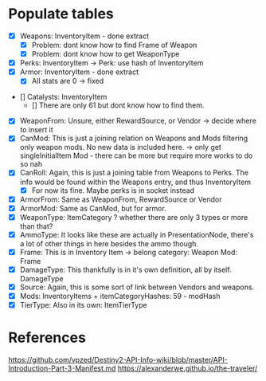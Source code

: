 # Populate tables

- [x] Weapons: InventoryItem - done extract
    - [x] Problem: dont know how to find Frame of Weapon
    - [x] Problem: dont know how to get WeaponType
- [x] Perks: InventoryItem -> Perk: use hash of InventoryItem
- [x] Armor: InventoryItem - done extract 
    - [x] All stats are 0 -> fixed
- [] Catalysts: InventoryItem 
    - [] There are only 61 but dont know how to find them.
- [x] WeaponFrom: Unsure, either RewardSource, or Vendor -> decide where to insert it
- [x] CanMod: This is just a joining relation on Weapons and Mods filtering only weapon mods. No new data is included here. -> only get singleInitialItem Mod - there can be more but require more works to do so nah
- [x] CanRoll: Again, this is just a joining table from Weapons to Perks. The info would be found within the Weapons entry, and thus InventoryItem 
    - [x] For now its fine. Maybe perks is in socket instead
- [x] ArmorFrom: Same as WeaponFrom, RewardSource or Vendor
- [x] ArmorMod: Same as CanMod, but for armor.
- [x] WeaponType: ItemCategory ? whether there are only 3 types or more than that?
- [x] AmmoType: It looks like these are actually in PresentationNode, there's a lot of other things in here besides the ammo though.
- [x] Frame: This is in Inventory Item -> belong category: Weapon Mod: Frame
- [x] DamageType: This thankfully is in it's own definition, all by itself. DamageType
- [x] Source: Again, this is some sort of link between Vendors and weapons.
- [x] Mods: InventoryItems + itemCategoryHashes: 59 - modHash
- [x] TierType: Also in its own: ItemTierType

# References
https://github.com/vpzed/Destiny2-API-Info-wiki/blob/master/API-Introduction-Part-3-Manifest.md
https://alexanderwe.github.io/the-traveler/